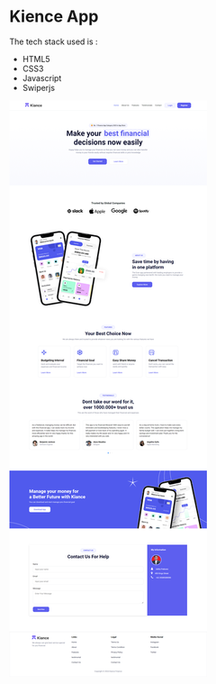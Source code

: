 # Kience App
The tech stack used is :
- HTML5
- CSS3
- Javascript
- Swiperjs

![Screen Shot](https://github.com/aditiaprabowo3/Kiance/blob/main/assets/ss.png)
